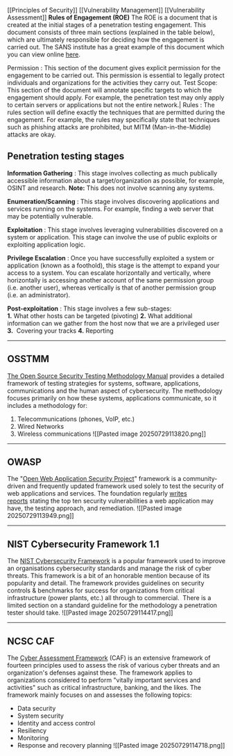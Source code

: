 [[Principles of Security]]
[[Vulnerability Management]]
[[Vulnerability Assessment]]
**Rules of Engagement (ROE)**
The ROE is a document that is created at the initial stages of a penetration testing engagement. This document consists of three main sections (explained in the table below), which are ultimately responsible for deciding how the engagement is carried out. The SANS institute has a great example of this document which you can view online [here](https://sansorg.egnyte.com/dl/bF4I3yCcnt/?).

Permission : This section of the document gives explicit permission for the engagement to be carried out. This permission is essential to legally protect individuals and organizations for the activities they carry out.
Test Scope: This section of the document will annotate specific targets to which the engagement should apply. For example, the penetration test may only apply to certain servers or applications but not the entire network.|
Rules : The rules section will define exactly the techniques that are permitted during the engagement. For example, the rules may specifically state that techniques such as phishing attacks are prohibited, but MITM (Man-in-the-Middle) attacks are okay.

## Penetration testing stages
**Information Gathering** : This stage involves collecting as much publically accessible information about a target/organization as possible, for example, OSINT and research.
**Note:** This does not involve scanning any systems.

**Enumeration/Scanning** : This stage involves discovering applications and services running on the systems. For example, finding a web server that may be potentially vulnerable.

**Exploitation** : This stage involves leveraging vulnerabilities discovered on a system or application. This stage can involve the use of public exploits or exploiting application logic.

**Privilege Escalation** : Once you have successfully exploited a system or application (known as a foothold), this stage is the attempt to expand your access to a system. You can escalate horizontally and vertically, where horizontally is accessing another account of the same permission group (i.e. another user), whereas vertically is that of another permission group (i.e. an administrator).

**Post-exploitation** : This stage involves a few sub-stages:  
**1.** What other hosts can be targeted (pivoting)
**2.** What additional information can we gather from the host now that we are a privileged user
**3.**  Covering your tracks
**4.** Reporting

---
## OSSTMM
[The Open Source Security Testing Methodology Manual](https://github.com/mtesauro/owasp-wte/blob/master/temp-projects/wte-docs/contents/usr/share/doc/WTE-Documentation/OSSTMM/OSSTMM.3.pdf) provides a detailed framework of testing strategies for systems, software, applications, communications and the human aspect of cybersecurity.
The methodology focuses primarily on how these systems, applications communicate, so it includes a methodology for:
1. Telecommunications (phones, VoIP, etc.)
2. Wired Networks
3. Wireless communications
![[Pasted image 20250729113820.png]]
---
## OWASP
The "[Open Web Application Security Project](https://owasp.org/)" framework is a community-driven and frequently updated framework used solely to test the security of web applications and services.
The foundation regularly [writes reports](https://owasp.org/www-project-top-ten/2017/) stating the top ten security vulnerabilities a web application may have, the testing approach, and remediation.
![[Pasted image 20250729113949.png]]

---
## NIST Cybersecurity Framework 1.1
The [NIST Cybersecurity Framework](https://www.nist.gov/cyberframework) is a popular framework used to improve an organisations cybersecurity standards and manage the risk of cyber threats. This framework is a bit of an honorable mention because of its popularity and detail.
The framework provides guidelines on security controls & benchmarks for success for organizations from critical infrastructure (power plants, etc.) all through to commercial.  There is a limited section on a standard guideline for the methodology a penetration tester should take.
![[Pasted image 20250729114417.png]]

---
##  NCSC CAF
The [Cyber Assessment Framework](https://www.ncsc.gov.uk/collection/caf/caf-principles-and-guidance) (CAF) is an extensive framework of fourteen principles used to assess the risk of various cyber threats and an organization's defenses against these.
The framework applies to organizations considered to perform "vitally important services and activities" such as critical infrastructure, banking, and the likes. The framework mainly focuses on and assesses the following topics:
- Data security
- System security
- Identity and access control
- Resiliency
- Monitoring
- Response and recovery planning
![[Pasted image 20250729114718.png]]
